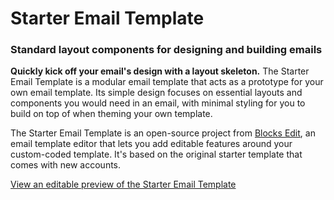 # Starter Email Template
### Standard layout components for designing and building emails

**Quickly kick off your email's design with a layout skeleton.** The Starter Email Template is a modular email template that acts as a prototype for your own email template. Its simple design focuses on essential layouts and components you would need in an email, with minimal styling for you to build on top of when theming your own template.

The Starter Email Template is an open-source project from [Blocks Edit](https://blocksedit.com), an email template editor that lets you add editable features around your custom-coded template. It's based on the original starter template that comes with new accounts.

[View an editable preview of the Starter Email Template](https://app.blocksedit.com/original/744/e7aed0adf69cd3f447dbc2b76799feab446c90db)
